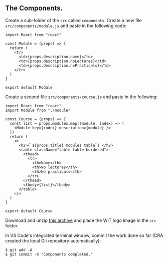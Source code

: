 ## The Components.

Create a sub-folder of the `src` called `components`. Create a new file `src/components/module.js` and paste in the following code:
~~~
import React from "react"

const Module = (props) => {
  return (
    <tr>
      <td>{props.description.name}</td>
      <td>{props.description.noLectures}</td>
      <td>{props.description.noPracticals}</td>
    </tr>
  )
}

export default Module
~~~
Create a second file `src/components/course.js` and paste in the following:
~~~
import React from "react"
import Module from "./module"

const Course = (props) => {
  const list = props.modules.map((module, index) => (
    <Module key={index} description={module} />
  ))
  return (
    <>
      <h2>{`${props.title} modules table`} </h2>
      <table className="table table-bordered">
        <thead>
          <tr>
            <th>Name</th>
            <th>No lectures</th>
            <th>No practicals</th>
          </tr>
        </thead>
        <tbody>{list}</tbody>
      </table>
    </>
  )
}

export default Course
~~~
Download and unzip [this archive][wit] and place the WIT logo image in the `src` folder.

In VS Code's integrated terminal window, commit the work done so far (CRA created the local Git repository automatically):
~~~
$ git add -A
$ git commit -m "Components completed."
~~~

[wit]: ./archives/logo.zip
